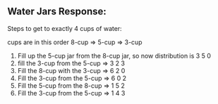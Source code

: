## Water Jars Response:

Steps to get to exactly 4 cups of water: 

cups are in this order 8-cup => 5-cup => 3-cup

1. Fill up the 5-cup jar from the 8-cup jar, so now distribution is 3 5 0
2. fill the 3-cup from the 5-cup => 3 2 3
3. Fill the 8-cup with the 3-cup => 6 2 0
4. Fill the 3-cup from the 5-cup => 6 0 2
5. Fill the 5-cup from the 8-cup => 1 5 2
6. Fill the 3-cup from the 5-cup => 1 4 3
   